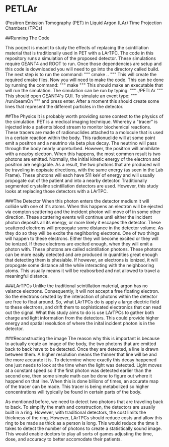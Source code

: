 # PETLAr

(Positron Emission Tomography (PET) in Liquid Argon (LAr) Time Projection Chambers (TPCs)

##Running The Code

This porject is meant to study the effects of replacing the scintillation material that is traditionally used in PET with a LArTPC.
The code in this repository runs a simulation of the proposed detector. These simulations require GEANT4 and ROOT to run. 
Once those dependencies are setup and this code is downloaded you will need to go into the directory called build.
The next step is to run the command:
"""
cmake ..
"""
This will create the required cmake files. Now you will need to make the code. This can be done by running the command:
"""
make
"""
This should make an executable that will run the simulation. The simulation can be run by typing:
"""
./PETLAr
"""
This should open GEANT4's GUI. To simulate an event type:
"""
/run/beamOn
"""
and press enter. After a moment this should create some lines that represent the different particles in the detector.

##The Physics
It is probably worth providing some context to the physics of the simulation.
PET is a medical imaging technique. Whereby a "tracer" is injected into a patients blood stream to monitor biochemical reactions.
These tracers are made of radionuclides attached to a molocule that is used in a certain reaction within the body.
This radionuclide will at some point emit a positron and a neutrino via beta plus decay. The neutrino will pass through the body nearly unpreturbed.
However, the positron will annihilate with a nearby electron. 
When this happens, the most common result is two photons are emitted. 
Normally, the initial kinetic energy of the electron and positron are negligable. 
As a result, the two photons that are produced will be traveling in oppisate directions, with the same energy (as seen in the Lab Frame).
These photons will each have 511 keV of energy and will usually propogate out of the patient and into a nearby detector. 
Traditionally segmented crystaline scintillation detectors are used. 
However, this study looks at replacing those detectors with a LArTPC. 

###The Detector 
When this photon enters the detector medium it will collide with one of it's atoms. 
When this happens an electron will be ejected via compton scattering and the incident photon will move off in some other direction.
These scattering events will continue until either the incident photon deposits all its energy, or more likely it escapes the detector.
These scattered electrons will propogate some distance in the detector volume. As they do so they will be excite the negihboring electrons.
One of two things will happen to these electrons. Either they will become excited or they will be ionized. 
If these electrons are excited enough, when they will emit a photon with. These photons are called scintillation photons. 
These photons can be more easily detected and are produced in quantities great enough that detecting them is phesiable. 
If however, an electrons is ionized, it will propogate some distance all the while interacting with the neighbooring atoms.
This usually means it will be reabosrbed and not allowed to travel a meaningful distance.

###LArTPCs
Unlike the traditional scintillation material, argon has no valance electrons.
Consequently, it will not accept a free floating electron. So the electrons created by the interaction of photons within the detector are free to float around.
So, what LArTPCs do is apply a large electric field to these electrons, and drift them to sophisticated electronics that can read out the signal. 
What this study aims to do is use LArTPCs to gather both charge and light information from the detectors. 
This could provide higher energy and spatial resolution of where the inital incident photon is in the detector. 

###Reconstructing the image
The reason why this is important is because to actually create an image of the body, the two photons that are emitted back to back have to be detected. 
Once they are detected, a line is drawn between them. A higher resolution means the thinner that line will be and the more accurate it is. 
To determine where exactly this decay happened one just needs to look at the time when the light was detected. 
Light moves at a constant speed so if the first photon was detected earlier than the second one, then some simple math can be done to figure out where it happend on that line. When this is done billions of times, an accurate map of the tracer can be made. 
This tracer is being metabolized so higher concentrations will typically be found in certain parts of the body. 

As mentioned before, we need to detect two photons that are traveling back to back. 
To simplify the math and construction, the detectors are usually built in a ring.
However, with traditional detectors, the cost limits the thickness of the ring. 
However, LArTPCs should reduce costs and allow this ring to be made as thick as a person is long. 
This would reduce the time it takes to detect the number of photons to create a statistically sound image.
This would enable doctors to play all sorts of games adjusting the time, dose, and accuracy to better accomodate their patients.
